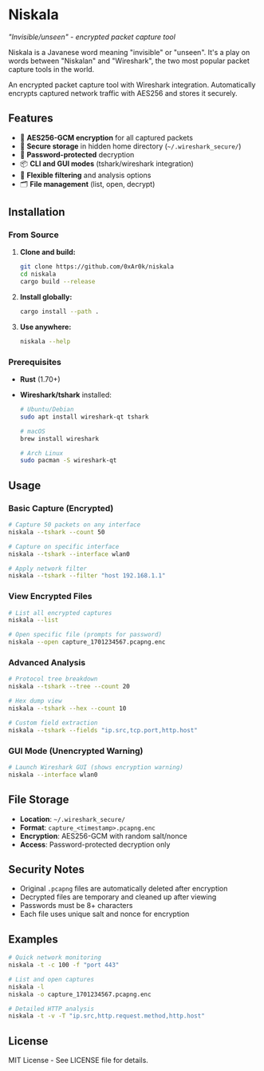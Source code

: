 # Niskala

_"Invisible/unseen" - encrypted packet capture tool_

Niskala is a Javanese word meaning "invisible" or "unseen". It's a play on words between "Niskalan" and "Wireshark", the two most popular packet capture tools in the world.

An encrypted packet capture tool with Wireshark integration. Automatically encrypts captured network traffic with AES256 and stores it securely.

## Features

- 🔐 **AES256-GCM encryption** for all captured packets
- 📁 **Secure storage** in hidden home directory (`~/.wireshark_secure/`)
- 🔑 **Password-protected** decryption
- 📦 **CLI and GUI modes** (tshark/wireshark integration)
- 🎯 **Flexible filtering** and analysis options
- 🗂️ **File management** (list, open, decrypt)

## Installation

### From Source

1. **Clone and build:**

   ```bash
   git clone https://github.com/0xAr0k/niskala
   cd niskala
   cargo build --release
   ```

2. **Install globally:**

   ```bash
   cargo install --path .
   ```

3. **Use anywhere:**
   ```bash
   niskala --help
   ```

### Prerequisites

- **Rust** (1.70+)
- **Wireshark/tshark** installed:

  ```bash
  # Ubuntu/Debian
  sudo apt install wireshark-qt tshark

  # macOS
  brew install wireshark

  # Arch Linux
  sudo pacman -S wireshark-qt
  ```

## Usage

### Basic Capture (Encrypted)

```bash
# Capture 50 packets on any interface
niskala --tshark --count 50

# Capture on specific interface
niskala --tshark --interface wlan0

# Apply network filter
niskala --tshark --filter "host 192.168.1.1"
```

### View Encrypted Files

```bash
# List all encrypted captures
niskala --list

# Open specific file (prompts for password)
niskala --open capture_1701234567.pcapng.enc
```

### Advanced Analysis

```bash
# Protocol tree breakdown
niskala --tshark --tree --count 20

# Hex dump view
niskala --tshark --hex --count 10

# Custom field extraction
niskala --tshark --fields "ip.src,tcp.port,http.host"
```

### GUI Mode (Unencrypted Warning)

```bash
# Launch Wireshark GUI (shows encryption warning)
niskala --interface wlan0
```

## File Storage

- **Location**: `~/.wireshark_secure/`
- **Format**: `capture_<timestamp>.pcapng.enc`
- **Encryption**: AES256-GCM with random salt/nonce
- **Access**: Password-protected decryption only

## Security Notes

- Original `.pcapng` files are automatically deleted after encryption
- Decrypted files are temporary and cleaned up after viewing
- Passwords must be 8+ characters
- Each file uses unique salt and nonce for encryption

## Examples

```bash
# Quick network monitoring
niskala -t -c 100 -f "port 443"

# List and open captures
niskala -l
niskala -o capture_1701234567.pcapng.enc

# Detailed HTTP analysis
niskala -t -v -T "ip.src,http.request.method,http.host"
```

## License

MIT License - See LICENSE file for details.
